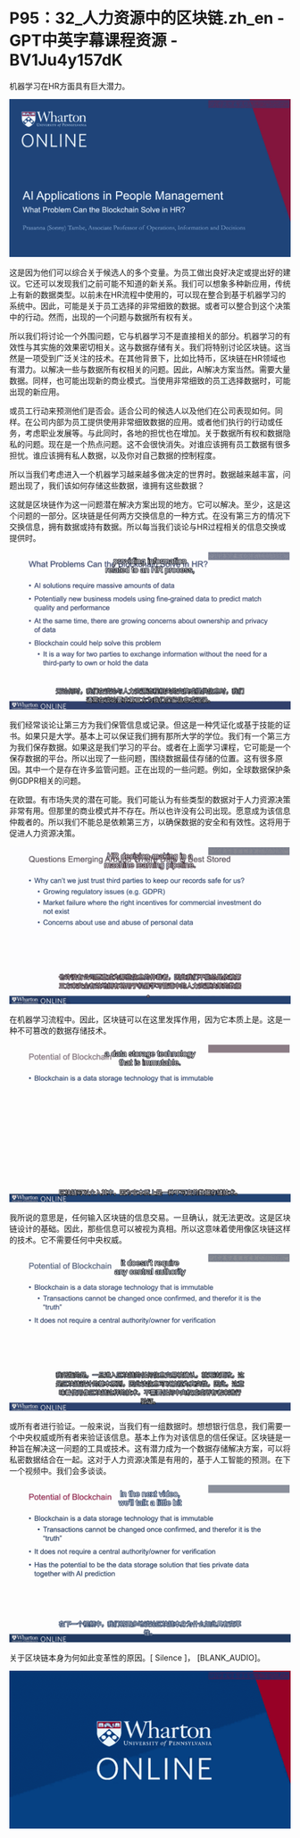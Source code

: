 # P95：32_人力资源中的区块链.zh_en - GPT中英字幕课程资源 - BV1Ju4y157dK

机器学习在HR方面具有巨大潜力。

![](img/addad62098853b8c6e6d4fe16c27e91d_1.png)

这是因为他们可以综合关于候选人的多个变量。为员工做出良好决定或提出好的建议。它还可以发现我们之前可能不知道的新关系。我们可以想象多种新应用，传统上有新的数据类型。以前未在HR流程中使用的，可以现在整合到基于机器学习的系统中。因此，可能是关于员工选择的非常细致的数据。或者可以整合到这个决策中的行动。然而，出现的一个问题与数据所有权有关。

所以我们将讨论一个外围问题，它与机器学习不是直接相关的部分。机器学习的有效性与其实施的效果密切相关。这与数据存储有关。我们将特别讨论区块链。这当然是一项受到广泛关注的技术。在其他背景下，比如比特币，区块链在HR领域也有潜力。以解决一些与数据所有权相关的问题。因此，AI解决方案当然。需要大量数据。同样，也可能出现新的商业模式。当使用非常细致的员工选择数据时，可能出现的新应用。

或员工行动来预测他们是否会。适合公司的候选人以及他们在公司表现如何。同样。在公司内部为员工提供使用非常细致数据的应用。或者他们执行的行动或任务，考虑职业发展等。与此同时，各地的担忧也在增加。关于数据所有权和数据隐私的问题。现在是一个热点问题。这不会很快消失。对谁应该拥有员工数据有很多担忧。谁应该拥有私人数据，以及你对自己数据的控制程度。

所以当我们考虑进入一个机器学习越来越多做决定的世界时。数据越来越丰富，问题出现了，我们该如何存储这些数据，谁拥有这些数据？

这就是区块链作为这一问题潜在解决方案出现的地方。它可以解决。至少，这是这个问题的一部分。区块链是任何两方交换信息的一种方式。在没有第三方的情况下交换信息，拥有数据或持有数据。所以每当我们谈论与HR过程相关的信息交换或提供时。



![](img/addad62098853b8c6e6d4fe16c27e91d_3.png)

我们经常谈论让第三方为我们保管信息或记录。但这是一种凭证化或基于技能的证书。如果只是大学。基本上可以保证我们拥有那所大学的学位。我们有一个第三方为我们保存数据。如果这是我们学习的平台。或者在上面学习课程，它可能是一个保存数据的平台。所以出现了一些问题，围绕数据最佳存储的位置。这有很多原因。其中一个是存在许多监管问题。正在出现的一些问题。例如，全球数据保护条例GDPR相关的问题。

在欧盟。有市场失灵的潜在可能。我们可能认为有些类型的数据对于人力资源决策非常有用。但那里的商业模式并不存在。所以也许没有公司出现。愿意成为该信息仲裁者的。所以我们不能总是依赖第三方，以确保数据的安全和有效性。这将用于促进人力资源决策。

![](img/addad62098853b8c6e6d4fe16c27e91d_5.png)

在机器学习流程中。因此，区块链可以在这里发挥作用，因为它本质上是。这是一种不可篡改的数据存储技术。

![](img/addad62098853b8c6e6d4fe16c27e91d_7.png)

我所说的意思是，任何输入区块链的信息交易。一旦确认，就无法更改。这是区块链设计的基础。因此，那些信息可以被视为真相。所以这意味着使用像区块链这样的技术。它不需要任何中央权威。

![](img/addad62098853b8c6e6d4fe16c27e91d_9.png)

或所有者进行验证。一般来说，当我们有一组数据时。想想银行信息，我们需要一个中央权威或所有者来验证该信息。基本上作为对该信息的信任保证。区块链是一种旨在解决这一问题的工具或技术。这有潜力成为一个数据存储解决方案，可以将私密数据结合在一起。这对于人力资源决策是有用的，基于人工智能的预测。在下一个视频中。我们会多谈谈。

![](img/addad62098853b8c6e6d4fe16c27e91d_11.png)

关于区块链本身为何如此变革性的原因。[ Silence ]， [BLANK_AUDIO]。

![](img/addad62098853b8c6e6d4fe16c27e91d_13.png)
